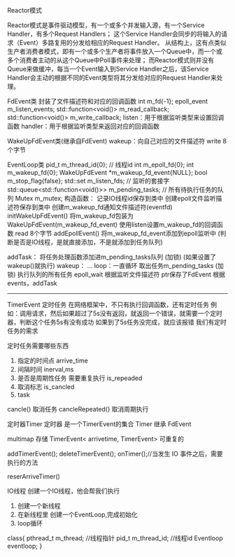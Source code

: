 Reactor模式

Reactor模式是事件驱动模型，有一个或多个并发输入源，有一个Service Handler，有多个Request Handlers；
这个Service Handler会同步的将输入的请求（Event）多路复用的分发给相应的Request Handler。
从结构上，这有点类似生产者消费者模式，即有一个或多个生产者将事件放入一个Queue中，而一个或多个消费者主动的从这个Queue中Poll事件来处理；
而Reactor模式则并没有Queue来做缓冲，每当一个Event输入到Service Handler之后，该Service Handler会主动的根据不同的Event类型将其分发给对应的Request Handler来处理。

FdEvent类
封装了文件描述符和对应的回调函数
    int m_fd{-1};
    epoll_event m_listen_events;
    std::function<void()> m_read_callback;
    std::function<void()> m_write_callback;
listen：用于根据监听类型来设置回调函数
handler：用于根据监听类型来返回对应的回调函数

WakeUpFdEvent类(继承自FdEvent)
wakeup：向自己对应的文件描述符 write 8个字节

EventLoop类
    pid_t m_thread_id{0}; // 线程id
    int m_epoll_fd{0};
    int m_wakeup_fd{0};
    WakeUpFdEvent *m_wakeup_fd_event{NULL};
    bool m_stop_flag{false};
    std::set<int> m_listen_fds;                        // 监听的套接字
    std::queue<std::function<void()>> m_pending_tasks; // 所有待执行任务的队列
    Mutex m_mutex;
构造函数：
    记录IO线程id保存到类中
    创建epoll文件监听描述符保存到类中
    创建m_wakeup_fd通知文件描述符(eventfd)
    initWakeUpFdEvent()
        将m_wakeup_fd包装为WakeUpFdEvent(m_wakeup_fd_event)
        使用listen设置m_wakeup_fd的回调函数 read 8个字节
    addEpollEvent()
        将m_wakeup_fd_event添加到epoll监听中
        (判断是否是IO线程，是就直接添加，不是就添加到任务队列)

addTask：
    将任务处理函数添加进m_pending_tasks队列  (加锁)
    (如果设置了 wakeup()就执行)
wakeup：
    ...
loop：一直循环
    取出任务m_pending_tasks (加锁)
    执行队列的所有任务
    epoll_wait
        根据监听文件描述符
        ptr保存了FdEvent
        根据events，addTask




---

TimerEvent 定时任务
在网络框架中，不只有执行回调函数，还有定时任务
例如：调用请求，然后如果超过了5s没有返回，就返回一个错误，就需要一个定时器，判断这个任务5s有没有成功
如果到了5s任务没完成，就应该报错
我们有定时任务的需求

定时任务需要哪些东西
1. 指定的时间点 arrive_time
2. 间隔时间 inerval,ms
3. 是否是周期性任务 需要重复执行 is_repeaded
4. 取消标志 is_cancled
5. task

cancle() 取消任务
cancleRepeated() 取消周期执行 

定时器Timer
定时器 是一个TimerEvent的集合
Timer 继承 FdEvent

multimap 存储 TimerEvent< arrivetime, TimerEvent> 可重复的

addTimerEvent();
deleteTimerEvent();
onTimer();//当发生 IO 事件之后，需要执行的方法

reserArriveTimer()


IO线程
创建一个IO线程，他会帮我们执行
1. 创建一个新线程
2. 在新线程里 创建一个EventLoop,完成初始化
3. loop循环

class{
    pthread_t m_thread; //线程指针
    pid_t m_thread_id;  //线程id
    Eventloop eventloop;
}





